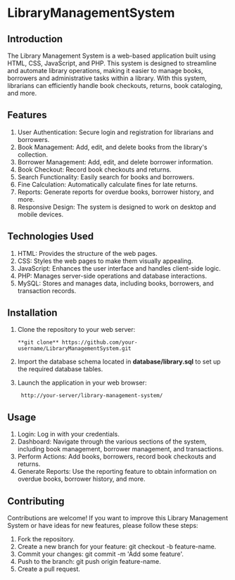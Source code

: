  # LibraryManagementSystem

## Introduction

   The Library Management System is a web-based application built using HTML, CSS, JavaScript, and PHP. This system is designed to streamline and automate library operations, making it easier to manage books,
        borrowers and  administrative tasks within a library. With this system, librarians can efficiently handle book checkouts, returns, book cataloging, and more.


## Features

   1. User Authentication: Secure login and registration for librarians and borrowers.
   2. Book Management: Add, edit, and delete books from the library's collection.
   3. Borrower Management: Add, edit, and delete borrower information.
   4. Book Checkout: Record book checkouts and returns.
   5. Search Functionality: Easily search for books and borrowers.
   6. Fine Calculation: Automatically calculate fines for late returns.
   7. Reports: Generate reports for overdue books, borrower history, and more.
   8. Responsive Design: The system is designed to work on desktop and mobile devices.


## Technologies Used

   1. HTML: Provides the structure of the web pages.
   2. CSS: Styles the web pages to make them visually appealing.
   3. JavaScript: Enhances the user interface and handles client-side logic.
   4. PHP: Manages server-side operations and database interactions.
   5. MySQL: Stores and manages data, including books, borrowers, and transaction records.


## Installation

  1. Clone the repository to your web server:

         **git clone** https://github.com/your-username/LibraryManagementSystem.git

 2. Import the database schema located in **database/library.sql** to set up the required database tables.


 3. Launch the application in your web browser:

         http://your-server/library-management-system/

## Usage

 1. Login: Log in with your credentials.
 2. Dashboard: Navigate through the various sections of the system, including book management, borrower management, and transactions.
 3. Perform Actions: Add books, borrowers, record book checkouts and returns.
 4. Generate Reports: Use the reporting feature to obtain information on overdue books, borrower history, and more.


## Contributing

Contributions are welcome! If you want to improve this Library Management System or have ideas for new features, please follow these steps:

1.    Fork the repository.
2.    Create a new branch for your feature: git checkout -b feature-name.
3.    Commit your changes: git commit -m 'Add some feature'.
4.    Push to the branch: git push origin feature-name.
5.    Create a pull request.







